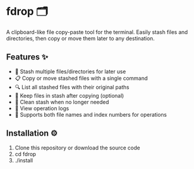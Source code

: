 # fdrop 🗂️

A clipboard-like file copy-paste tool for the terminal. Easily stash files and directories, then copy or move them later to any destination.

## Features ✨

- 📌 Stash multiple files/directories for later use
- 📋 Copy or move stashed files with a single command
- 🔍 List all stashed files with their original paths
- 📝 Keep files in stash after copying (optional)
- 🧹 Clean stash when no longer needed
- 📜 View operation logs
- 🔄 Supports both file names and index numbers for operations

## Installation ⚙️

1. Clone this repository or download the source code
2. cd fdrop
3. ./install
